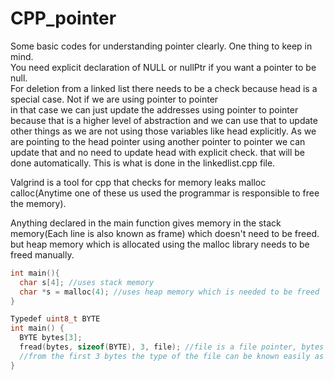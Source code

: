 # CPP_pointer
Some basic codes for understanding pointer clearly.
One thing to keep in mind. <br>
You need explicit declaration of NULL or nullPtr if you want a pointer to be null. <br>
For deletion from a linked list there needs to be a check because head is a special case. Not if we are using pointer to pointer <br>
in that case we can just update the addresses using pointer to pointer because that is a higher level of abstraction and we can use that to update other things as we are not using those variables like head explicitly. As we are pointing to the head pointer using another pointer to pointer we can update that and no need to update head with explicit check. that will be done automatically. This is what is done in the linkedlist.cpp file.  <br>

Valgrind is a tool for cpp that checks for memory leaks malloc calloc(Anytime one of these us used the programmar is responsible to free the memory). <br>

Anything declared in the main function gives memory in the stack memory(Each line is also known as frame) which doesn't need to be freed. but heap memory which is allocated using the malloc library needs to be freed manually. <br>

```c
int main(){ 
  char s[4]; //uses stack memory 
  char *s = malloc(4); //uses heap memory which is needed to be freed 
} 
```

```c
Typedef uint8_t BYTE
int main() {
  BYTE bytes[3];
  fread(bytes, sizeof(BYTE), 3, file); //file is a file pointer, bytes is also needed to be a pointer. so if i did BYTE bt than fread needs to get &bt
  //from the first 3 bytes the type of the file can be known easily as this is the industry standard
}
```
